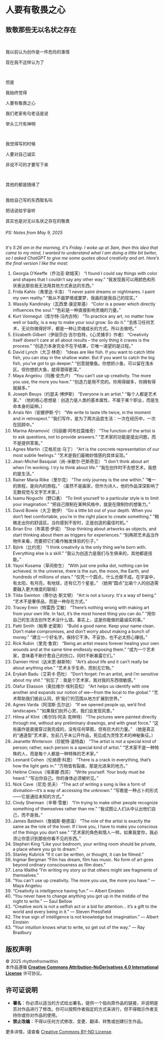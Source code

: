 # 人要有敬畏之心  

## 致敬那些无以名状之存在

&nbsp;

我以前认为创作是一件危险的事情  

现在我不这样认为了

&nbsp;

但是  

我始终觉得  

人要有敬畏之心
&nbsp;

我们老家有句老话是说  

举头三尺有神明

&nbsp;

我觉得写的时候  

人要对自己诚实  

非说不可的才要写下来

&nbsp;

其他的都是随缘了  
&nbsp;

我给自己写的东西取名叫  

把话说给宇宙听  

其实也是对无以名状之存在的敬畏

###### PS: Notes from May 9, 2025
_It's 5:26 am in the morning, it's Friday. I woke up at 3am, then this idea that came to my mind, I wanted to understand what I am doing a little bit better, so I asked ChatGPT to give me some quotes about creativity and art. Here’s the final version I like the most:_
1. Georgia O’Keeffe（乔治亚·欧姬芙）
“I found I could say things with color and shapes that I couldn’t say any other way.”
“我发现我可以用颜色和形状表达那些我无法用其他方式表达的东西。”
2. Frida Kahlo（弗里达·卡洛）
“I never paint dreams or nightmares. I paint my own reality.”
“我从不画梦境或噩梦，我画的是我自己的现实。”
3. Wassily Kandinsky（瓦西里·康定斯基）
“Color is a power which directly influences the soul.”
“色彩是一种直接影响灵魂的力量。”
4. Kurt Vonnegut（库尔特·冯内古特）
“To practice any art, no matter how well or badly, is a way to make your soul grow. So do it.”
“去练习任何艺术，无论你做得好坏，都是一种让灵魂成长的方式。所以去做吧。”
5. Elizabeth Gilbert（伊丽莎白·吉尔伯特，《心灵捕手》作者）
“Creativity itself doesn’t care at all about results – the only thing it craves is the process.”
“创造力本身完全不在乎结果，它唯一渴望的是过程。”
6. David Lynch（大卫·林奇）
“Ideas are like fish. If you want to catch little fish, you can stay in the shallow water. But if you want to catch the big fish, you’ve got to go deeper.”
“创意就像鱼。你想抓小鱼，可以留在浅水区。但你想抓大鱼，就得潜得更深。”
7. Maya Angelou（玛雅·安杰卢）
“You can’t use up creativity. The more you use, the more you have.”
“创造力是用不完的。你用得越多，你拥有得就越多。”
8. Joseph Beuys（约瑟夫·博伊斯）
“Everyone is an artist.”
“每个人都是艺术家。”
（他的核心思想是：创造力是人类的基本属性，不属于某个职业，而是生命本身的延伸。）
9. Anaïs Nin（安娜伊斯·宁）
“We write to taste life twice, in the moment and in retrospect.”
“我们写作，是为了两次品尝生活：一次在经历中，一次在回顾中。”
10. Marina Abramović（玛丽娜·阿布拉莫维奇）
“The function of the artist is to ask questions, not to provide answers.”
“艺术家的功能是提出问题，而不是提供答案。”
11. Agnes Martin（艾格尼丝·马丁）
“Art is the concrete representation of our most subtle feelings.”
“艺术是我们最微妙情感的具体呈现。”
12. Jean-Michel Basquiat（尚-米歇尔·巴斯奇亚）
“I don't think about art when I'm working. I try to think about life.”
“我在创作时不去想艺术，我想的是生活。”
13. Rainer Maria Rilke（里尔克）
“The only journey is the one within.”
“唯一的旅程，是向内的旅程。”
（虽然不是画家，但作为诗人，他的作品深深影响了无数视觉与文字艺术家。）
14. Isamu Noguchi（野口勇）
“To limit yourself to a particular style is to limit your imagination.”
“把自己限制在某种风格中，就是在限制你的想象力。”
15. David Bowie（大卫·鲍伊）
“Go a little bit out of your depth. When you don’t feel comfortable, you’re in the right place to create something.”
“稍微走出你的舒适区。当你感到不安时，正是创造的最佳时机。”
16. Brian Eno（布莱恩·伊诺）
“Stop thinking about artworks as objects, and start thinking about them as triggers for experiences.”
“别再把艺术品当作物件来看，而要把它们看作触发体验的引子。”
17. Björk（比约克）
“I think creativity is the only thing we’re born with. Everything else is a skill.”
“我认为创造力是我们与生俱来的，其他都是技能。”
18. Yayoi Kusama（草间弥生）
“With just one polka dot, nothing can be achieved. In the universe, there is the sun, the moon, the Earth, and hundreds of millions of stars.”
“仅凭一个圆点，什么也做不成。在宇宙中，有太阳，有月亮，有地球，还有亿万个星星。”
（她用“圆点”比喻个人的创造需要融入更大维度的联结）
19. Tilda Swinton（蒂尔达·斯文顿）
“Art is not a luxury. It's a way of being.”
“艺术不是奢侈品，而是一种存在方式。”
20. Tracey Emin（特雷西·艾敏）
“There’s nothing wrong with making art from your own life. In fact, it’s the most honest thing you can do.”
“用你自己的生活去创作艺术没什么错。事实上，这是你能做的最诚实的事。”
21. Patti Smith（帕蒂·史密斯）
“Build a good name. Keep your name clean. Don’t make compromises, and don’t worry about making a bunch of money.”
“建立一个好名字。保持它干净。不妥协，也不必太担心赚钱。”
22. Rick Rubin（里克·鲁宾）
“Being an artist means forever healing your own wounds and at the same time endlessly exposing them.”
“成为一个艺术家，意味着不断疗愈自己的伤口，同时不断暴露它们。”
23. Damien Hirst（达米恩·赫斯特）
“Art’s about life and it can’t really be about anything else.”
“艺术关乎生命，而别无它物。”
24. Erykah Badu（艾莉卡·芭杜）
“Don’t forget: I’m an artist, and I’m sensitive about my shit.”
“别忘了：我是个艺术家，我对我的东西很敏感。”
25. Olafur Eliasson（奥拉维尔·埃利亚松）
“Art helps us identify with one another and expands our notion of we—from the local to the global.”
“艺术帮助我们彼此认同，把‘我们’的范围从地方扩展到世界。”
26. Agnes Varda（阿涅斯·瓦尔达）
“If we opened people up, we’d find landscapes.”
“如果我们剖开心灵，我们会发现风景。”
27. Hilma af Klint（希尔玛·阿夫·克林特）
“The pictures were painted directly through me, without any preliminary drawings, and with great force.”
“这些画作是直接穿过我完成的，没有任何草图，但有巨大的力量。”
（她是真正的“通道型”艺术家，生前几乎未公开作品，死后成为灵性艺术的神秘象征。）
28. Jeanette Winterson（珍妮特·温特森）
“The artist is not a special kind of person; rather, each person is a special kind of artist.”
“艺术家不是一种特殊的人，而是每个人都是一种特殊的艺术家。”
29. Leonard Cohen（伦纳德·科恩）
“There is a crack in everything, that’s how the light gets in.”
“万物皆有裂痕，那是光进来的地方。”
30. Helène Cixous（埃莱娜·西苏）
“Write yourself. Your body must be heard.”
“写出你自己。你的身体必须被听见。”
31. Nick Cave（尼克·凯夫）
“The act of writing a song is like a form of divination—it’s a way of accessing the unknown.”
“写歌是一种占卜的形式——它是通往未知的方式。”
32. Cindy Sherman（辛蒂·雪曼）
“I’m trying to make other people recognize something of themselves rather than me.”
“我试图让人们从中认出他们自己，而不是我。”
33. James Baldwin（詹姆斯·鲍德温）
“The role of the artist is exactly the same as the role of the lover. If I love you, I have to make you conscious of the things you don’t see.”
“艺术家的角色和情人一样。如果我爱你，我必须让你意识到那些你看不见的东西。”
34. Stephen King
“Like your bedroom, your writing room should be private, a place where you go to dream.”
35. Stanley Kubrick
“If it can be written, or thought, it can be filmed.”
36. Ingmar Bergman
“Film has dream, film has music. No form of art goes beyond ordinary consciousness as film does.”
37. Lena Waithe
“I’m writing my story so that others might see fragments of themselves.”
38. “You can't use up creativity. The more you use, the more you have.” — Maya Angelou
39. “Creativity is intelligence having fun.” — Albert Einstein
40. “You never have to change anything you got up in the middle of the night to write.” — Saul Bellow
41. “Creative work is not a selfish act or a bid for attention… it’s a gift to the world and every being in it.” — Steven Pressfield
42. The true sign of intelligence is not knowledge but imagination.” — Albert Einstein
43. “Your intuition knows what to write, so get out of the way.” — Ray Bradbury  

## 版权声明

© 2025 rhythmfromwithin  
本作品遵循 **[Creative Commons Attribution-NoDerivatives 4.0 International License][1]** 许可协议。

## 许可证说明

- **署名**：你必须以适当的方式给出署名，提供一个指向原作品的链接，并说明是否对作品进行了修改。你可以按照作者指定的方式来进行，但不得暗示作者支持你或你对作品的使用。
- **禁止改编**：不得以任何方式修改、变更、翻译、转售或创建衍生作品。

更多详情，请查看 [Creative Commons BY-ND License][2].

[1]:	https://creativecommons.org/licenses/by-nd/4.0/
[2]:	https://creativecommons.org/licenses/by-nd/4.0/